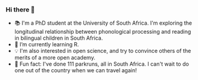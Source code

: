 ### Hi there 👋

- 📚 I'm a PhD student at the University of South Africa. I'm exploring the longitudinal relationship between phonological processing and reading in bilingual children in South Africa. 
- 🌱 I’m currently learning R.
- 💡 I'm also interested in open science, and try to convince others of the merits of a more open academy.
- 🏃 Fun fact: I've done 111 parkruns, all in South Africa. I can't wait to do one out of the country when we can travel again!

